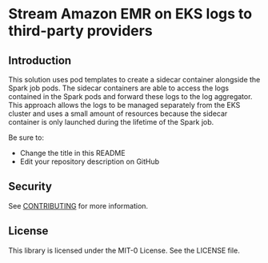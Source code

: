 # Stream Amazon EMR on EKS logs to third-party providers 

## Introduction
This solution uses pod templates to create a sidecar container alongside the Spark job pods. The sidecar containers are able to access the logs contained in the Spark pods and forward these logs to the log aggregator. This approach allows the logs to be managed separately from the EKS cluster and uses a small amount of resources because the sidecar container is only launched during the lifetime of the Spark job.



Be sure to:

* Change the title in this README
* Edit your repository description on GitHub

## Security

See [CONTRIBUTING](CONTRIBUTING.md#security-issue-notifications) for more information.

## License

This library is licensed under the MIT-0 License. See the LICENSE file.

